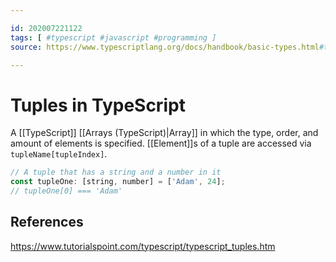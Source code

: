 ```yaml
---

id: 202007221122
tags: [ #typescript #javascript #programming ]
source: https://www.typescriptlang.org/docs/handbook/basic-types.html#tuple

---
```


# Tuples in TypeScript
A [[TypeScript]] [[Arrays (TypeScript)|Array]] in which the type, order, and amount of elements is specified. [[Element]]s of a tuple are accessed via `tupleName[tupleIndex]`.

```js
// A tuple that has a string and a number in it
const tupleOne: [string, number] = ['Adam', 24];
// tupleOne[0] === 'Adam'
```


## References
https://www.tutorialspoint.com/typescript/typescript_tuples.htm
